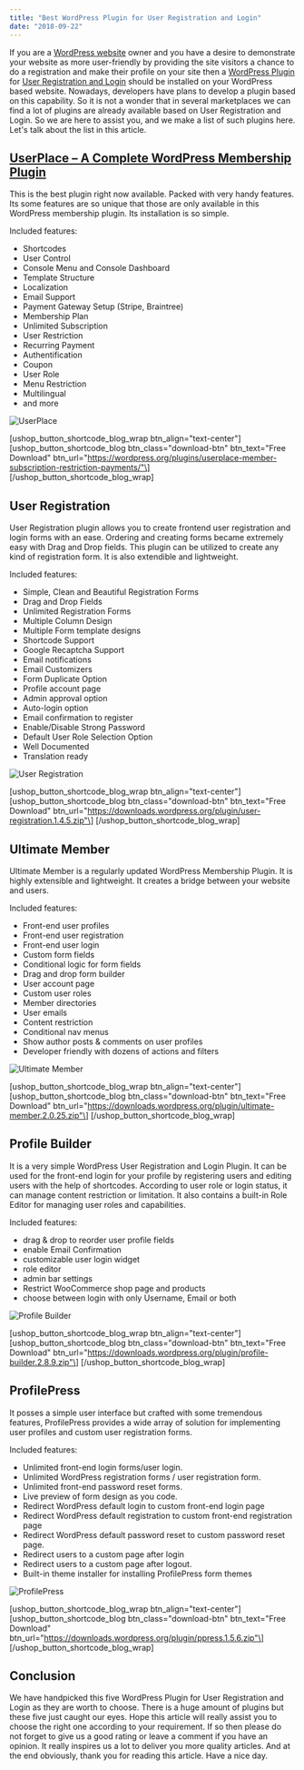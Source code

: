 ```yaml
---
title: "Best WordPress Plugin for User Registration and Login"
date: "2018-09-22"
---
```


If you are a [WordPress website](https://userplacedemo.redq.io/) owner and you have a desire to demonstrate your website as more user-friendly by providing the site visitors a chance to do a registration and make their profile on your site then a [WordPress Plugin](https://redq.io/blog/category/plugin/) for [User Registration and Login](https://wordpress.org/plugins/userplace-member-subscription-restriction-payments/) should be installed on your WordPress based website. Nowadays, developers have plans to develop a plugin based on this capability. So it is not a wonder that in several marketplaces we can find a lot of plugins are already available based on User Registration and Login. So we are here to assist you, and we make a list of such plugins here. Let's talk about the list in this article.

## [UserPlace – A Complete WordPress Membership Plugin](https://wordpress.org/plugins/userplace-member-subscription-restriction-payments/)

This is the best plugin right now available. Packed with very handy features. Its some features are so unique that those are only available in this WordPress membership plugin. Its installation is so simple.

Included features:

- Shortcodes
- User Control
- Console Menu and Console Dashboard
- Template Structure
- Localization
- Email Support
- Payment Gateway Setup (Stripe, Braintree)
- Membership Plan
- Unlimited Subscription
- User Restriction
- Recurring Payment
- Authentification
- Coupon
- User Role
- Menu Restriction
- Multilingual
- and more

![UserPlace](/assets/blog/images/Banner.png "UserPlace")

\[ushop_button_shortcode_blog_wrap btn_align="text-center"\] \[ushop_button_shortcode_blog btn_class="download-btn" btn_text="Free Download" btn_url="https://wordpress.org/plugins/userplace-member-subscription-restriction-payments/"\] \[/ushop_button_shortcode_blog_wrap\]

## User Registration

User Registration plugin allows you to create frontend user registration and login forms with an ease. Ordering and creating forms became extremely easy with Drag and Drop fields. This plugin can be utilized to create any kind of registration form. It is also extendible and lightweight.

Included features:

- Simple, Clean and Beautiful Registration Forms
- Drag and Drop Fields
- Unlimited Registration Forms
- Multiple Column Design
- Multiple Form template designs
- Shortcode Support
- Google Recaptcha Support
- Email notifications
- Email Customizers
- Form Duplicate Option
- Profile account page
- Admin approval option
- Auto-login option
- Email confirmation to register
- Enable/Disable Strong Password
- Default User Role Selection Option
- Well Documented
- Translation ready

![User Registration](/assets/blog/images/User-Registration.png "User Registration")

\[ushop_button_shortcode_blog_wrap btn_align="text-center"\] \[ushop_button_shortcode_blog btn_class="download-btn" btn_text="Free Download" btn_url="https://downloads.wordpress.org/plugin/user-registration.1.4.5.zip"\] \[/ushop_button_shortcode_blog_wrap\]

## Ultimate Member

Ultimate Member is a regularly updated WordPress Membership Plugin. It is highly extensible and lightweight. It creates a bridge between your website and users.

Included features:

- Front-end user profiles
- Front-end user registration
- Front-end user login
- Custom form fields
- Conditional logic for form fields
- Drag and drop form builder
- User account page
- Custom user roles
- Member directories
- User emails
- Content restriction
- Conditional nav menus
- Show author posts & comments on user profiles
- Developer friendly with dozens of actions and filters

![Ultimate Member](/assets/blog/images/Ultimate-Member.png "Ultimate Member")

\[ushop_button_shortcode_blog_wrap btn_align="text-center"\] \[ushop_button_shortcode_blog btn_class="download-btn" btn_text="Free Download" btn_url="https://downloads.wordpress.org/plugin/ultimate-member.2.0.25.zip"\] \[/ushop_button_shortcode_blog_wrap\]

## Profile Builder

It is a very simple WordPress User Registration and Login Plugin. It can be used for the front-end login for your profile by registering users and editing users with the help of shortcodes. According to user role or login status, it can manage content restriction or limitation. It also contains a built-in Role Editor for managing user roles and capabilities.

Included features:

- drag & drop to reorder user profile fields
- enable Email Confirmation
- customizable user login widget
- role editor
- admin bar settings
- Restrict WooCommerce shop page and products
- choose between login with only Username, Email or both

![Profile Builder](/assets/blog/images/Profile-Builder.png "Profile Builder")

\[ushop_button_shortcode_blog_wrap btn_align="text-center"\] \[ushop_button_shortcode_blog btn_class="download-btn" btn_text="Free Download" btn_url="https://downloads.wordpress.org/plugin/profile-builder.2.8.9.zip"\] \[/ushop_button_shortcode_blog_wrap\]

## ProfilePress

It posses a simple user interface but crafted with some tremendous features, ProfilePress provides a wide array of solution for implementing user profiles and custom user registration forms.

Included features:

- Unlimited front-end login forms/user login.
- Unlimited WordPress registration forms / user registration form.
- Unlimited front-end password reset forms.
- Live preview of form design as you code.
- Redirect WordPress default login to custom front-end login page
- Redirect WordPress default registration to custom front-end registration page
- Redirect WordPress default password reset to custom password reset page.
- Redirect users to a custom page after login
- Redirect users to a custom page after logout.
- Built-in theme installer for installing ProfilePress form themes

![ProfilePress](/assets/blog/images/ProfilePress.png "ProfilePress")

\[ushop_button_shortcode_blog_wrap btn_align="text-center"\] \[ushop_button_shortcode_blog btn_class="download-btn" btn_text="Free Download" btn_url="https://downloads.wordpress.org/plugin/ppress.1.5.6.zip"\] \[/ushop_button_shortcode_blog_wrap\]

## Conclusion

We have handpicked this five WordPress Plugin for User Registration and Login as they are worth to choose. There is a huge amount of plugins but these five just caught our eyes. Hope this article will really assist you to choose the right one according to your requirement. If so then please do not forget to give us a good rating or leave a comment if you have an opinion. It really inspires us a lot to deliver you more quality articles. And at the end obviously, thank you for reading this article. Have a nice day.

